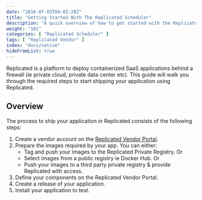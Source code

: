 ```yaml
---
date: "2016-07-03T04:02:20Z"
title: "Getting Started With The Replicated Scheduler"
description: "A quick overview of how to get started with the Replicated native scheduler."
weight: "101"
categories: [ "Replicated Scheduler" ]
tags: [ "Replicated Vendor" ]
index: "docs/native"
hideFromList: true
---
```


Replicated is a platform to deploy containerized SaaS applications behind a firewall (ie private cloud, private
data center etc). This guide will walk you through the required steps to start shipping your application using Replicated.

## Overview
The process to ship your application in Replicated consists of the following steps:

1. Create a vendor account on the [Replicated Vendor Portal](https://vendor.replicated.com/signup).
1. Prepare the images required by your app. You can either:
    - Tag and push your images to the Replicated Private Registry. Or
    - Select images from a public registry ie Docker Hub. Or
    - Push your images to a third party private registry & provide Replicated with access.
1. Define your components on the Replicated Vendor Portal.
1. Create a release of your application.
1. Install your application to test.